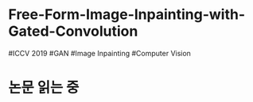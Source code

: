 # Free-Form-Image-Inpainting-with-Gated-Convolution
#ICCV 2019 #GAN #Image Inpainting #Computer Vision

# 논문 읽는 중

